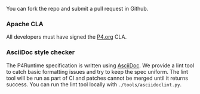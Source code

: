 You can fork the repo and submit a pull request in Github.

### Apache CLA

All developers must have signed the [P4.org](http://p4.org) CLA.

### AsciiDoc style checker

The P4Runtime specification is written using [AsciiDoc](https://docs.asciidoctor.org/).
We provide a lint tool to catch basic formatting issues and try to keep the spec uniform. 
The lint tool will be run as part of CI and patches cannot be merged until it returns success. You can
run the lint tool locally with `./tools/asciidoclint.py`.
